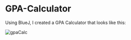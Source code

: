 # GPA-Calculator

Using BlueJ, I created a GPA Calculator that looks like this:

![gpaCalc](https://i.ibb.co/L9Sj5kG/screenshot-Of-GPACalc.png)
